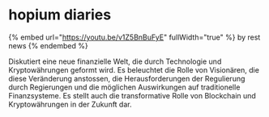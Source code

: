 # hopium diaries



{% embed url="https://youtu.be/v1Z5BnBuFyE" fullWidth="true" %}
by rest news
{% endembed %}

Diskutiert eine neue finanzielle Welt, die durch Technologie und Kryptowährungen geformt wird. Es beleuchtet die Rolle von Visionären, die diese Veränderung anstossen, die Herausforderungen der Regulierung durch Regierungen und die möglichen Auswirkungen auf traditionelle Finanzsysteme. Es stellt auch die transformative Rolle von Blockchain und Kryptowährungen in der Zukunft dar.&#x20;
